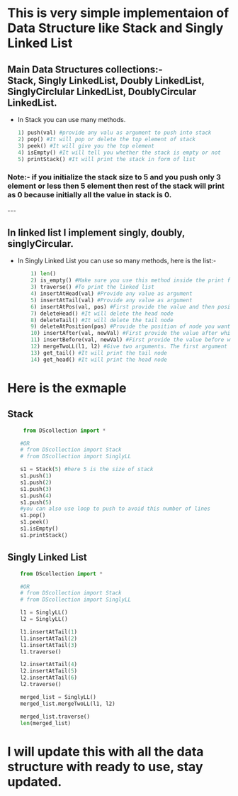 # This is very simple implementaion of Data Structure like Stack and Singly Linked List

## Main Data Structures collections:- <br> Stack, Singly LinkedList, Doubly LinkedList, SinglyCirclular LinkedList, DoublyCircular LinkedList.

* In Stack you can use many methods.

    ```python
    1) push(val) #provide any valu as argument to push into stack
    2) pop() #It will pop or delete the top element of stack
    3) peek() #It will give you the top element
    4) isEmpty() #It will tell you whether the stack is empty or not
    5) printStack() #It will print the stack in form of list
    ```
<h3><b>Note:- if you initialize the stack size to 5 and you push only 3 element or less then 5 element then rest of the stack will print as 0 because initially all the value in stack is 0.</b></h3>
---

## In linked list I implement singly, doubly, singlyCircular.

* In Singly Linked List you can use so many methods, here is the list:-

  
    ```python
        1) len()
        2) is_empty() #Make sure you use this method inside the print function
        3) traverse() #To print the linked list
        4) insertAtHead(val) #Provide any value as argument
        5) insertAtTail(val) #Provide any value as argument
        6) insertAtPos(val, pos) #First provide the value and then position
        7) deleteHead() #It will delete the head node
        8) deleteTail() #It will delete the tail node
        9) deleteAtPosition(pos) #Provide the position of node you want to delete
        10) insertAfter(val, newVal) #First provide the value after which you want to add a new value. E.g:- after 5 you want to add 6 then insertAfter(5, 6)
        11) insertBefore(val, newVal) #First provide the value before which you want to add a new value. E.g:- before 5 you want to add 6 then insertBefore(5, 6)
        12) mergeTwoLL(l1, l2) #Give two arguments. The first argument is the first linked list and second argument is second linked list
        13) get_tail() #It will print the tail node
        14) get_head() #It will print the head node
    ```

# Here is the exmaple 

<h2><b>Stack</b></h2>
    
```python
     from DScollection import *

    #OR
    # from DScollection import Stack
    # from DScollection import SinglyLL

    s1 = Stack(5) #here 5 is the size of stack
    s1.push(1)
    s1.push(2)
    s1.push(3)
    s1.push(4)
    s1.push(5)
    #you can also use loop to push to avoid this number of lines
    s1.pop()
    s1.peek()
    s1.isEmpty()
    s1.printStack()
```
<h2><b>Singly Linked List</b></h2>
    
```python
    from DScollection import *

    #OR
    # from DScollection import Stack
    # from DScollection import SinglyLL

    l1 = SinglyLL()
    l2 = SinglyLL()

    l1.insertAtTail(1)
    l1.insertAtTail(2)
    l1.insertAtTail(3)
    l1.traverse()

    l2.insertAtTail(4)
    l2.insertAtTail(5)
    l2.insertAtTail(6)
    l2.traverse()

    merged_list = SinglyLL()
    merged_list.mergeTwoLL(l1, l2)

    merged_list.traverse()
    len(merged_list)
```

# I will update this with all the data structure with ready to use, stay updated.